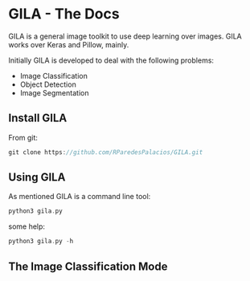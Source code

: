 
# GILA - The Docs

GILA is a general image toolkit to use deep learning over images. GILA works over Keras and Pillow, mainly.

Initially GILA is developed to deal with the following problems:

* Image Classification 
* Object Detection 
* Image Segmentation

## Install GILA

From git:

~~~C
git clone https://github.com/RParedesPalacios/GILA.git
~~~
## Using GILA

As mentioned GILA is a command line tool:

~~~C
python3 gila.py
~~~

some help:

~~~C
python3 gila.py -h
~~~


## The Image Classification Mode

